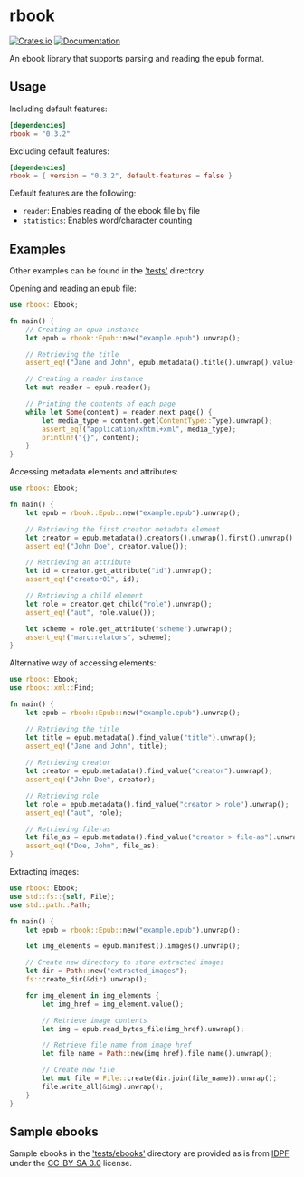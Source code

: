 # rbook

[![Crates.io](https://img.shields.io/crates/v/rbook.svg?style=flat-square)](https://crates.io/crates/rbook)
[![Documentation](https://img.shields.io/badge/documentation-latest%20release-19e.svg?style=flat-square)](https://docs.rs/rbook)

An ebook library that supports parsing and reading the epub format.

## Usage
Including default features:
```toml
[dependencies]
rbook = "0.3.2"
```
Excluding default features:
```toml
[dependencies]
rbook = { version = "0.3.2", default-features = false }
```
Default features are the following:
- `reader`: Enables reading of the ebook file by file
- `statistics`: Enables word/character counting
## Examples
Other examples can be found in the ['tests'](tests) directory.

Opening and reading an epub file:
```rust
use rbook::Ebook;

fn main() {
    // Creating an epub instance
    let epub = rbook::Epub::new("example.epub").unwrap();

    // Retrieving the title
    assert_eq!("Jane and John", epub.metadata().title().unwrap().value());

    // Creating a reader instance
    let mut reader = epub.reader();

    // Printing the contents of each page
    while let Some(content) = reader.next_page() {
        let media_type = content.get(ContentType::Type).unwrap();
        assert_eq!("application/xhtml+xml", media_type);
        println!("{}", content);
    }
}
```

Accessing metadata elements and attributes:
```rust
use rbook::Ebook;

fn main() {
    let epub = rbook::Epub::new("example.epub").unwrap();

    // Retrieving the first creator metadata element
    let creator = epub.metadata().creators().unwrap().first().unwrap();
    assert_eq!("John Doe", creator.value());

    // Retrieving an attribute
    let id = creator.get_attribute("id").unwrap();
    assert_eq!("creator01", id);

    // Retrieving a child element
    let role = creator.get_child("role").unwrap();
    assert_eq!("aut", role.value());

    let scheme = role.get_attribute("scheme").unwrap();
    assert_eq!("marc:relators", scheme);
}
```

Alternative way of accessing elements:
```rust
use rbook::Ebook;
use rbook::xml::Find;

fn main() {
    let epub = rbook::Epub::new("example.epub").unwrap();

    // Retrieving the title
    let title = epub.metadata().find_value("title").unwrap();
    assert_eq!("Jane and John", title);
    
    // Retrieving creator
    let creator = epub.metadata().find_value("creator").unwrap();
    assert_eq!("John Doe", creator);

    // Retrieving role
    let role = epub.metadata().find_value("creator > role").unwrap();
    assert_eq!("aut", role);

    // Retrieving file-as
    let file_as = epub.metadata().find_value("creator > file-as").unwrap();
    assert_eq!("Doe, John", file_as);
}
```

Extracting images:
```rust
use rbook::Ebook;
use std::fs::{self, File};
use std::path::Path;

fn main() {
    let epub = rbook::Epub::new("example.epub").unwrap();

    let img_elements = epub.manifest().images().unwrap();

    // Create new directory to store extracted images
    let dir = Path::new("extracted_images");
    fs::create_dir(&dir).unwrap();

    for img_element in img_elements {
        let img_href = img_element.value();

        // Retrieve image contents
        let img = epub.read_bytes_file(img_href).unwrap();

        // Retrieve file name from image href
        let file_name = Path::new(img_href).file_name().unwrap();

        // Create new file
        let mut file = File::create(dir.join(file_name)).unwrap();
        file.write_all(&img).unwrap();
    }
}
```

## Sample ebooks
Sample ebooks in the ['tests/ebooks'](tests/ebooks) directory are provided as is from 
[IDPF](https://idpf.github.io/epub3-samples/30/samples.html) under the 
[CC-BY-SA 3.0](http://creativecommons.org/licenses/by-sa/3.0/) license.